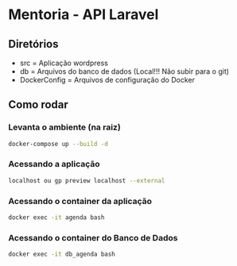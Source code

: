 # Mentoria - API Laravel

## Diretórios

- src = Aplicação wordpress
- db = Arquivos do banco de dados (Local!!! Não subir para o git)
- DockerConfig = Arquivos de configuração do Docker

## Como rodar

### Levanta o ambiente (na raiz)

```bash
docker-compose up --build -d
```

### Acessando a aplicação

```bash
localhost ou gp preview localhost --external
```

### Acessando o container da aplicação

```bash
docker exec -it agenda bash
```

### Acessando o container do Banco de Dados

```bash
docker exec -it db_agenda bash
```
